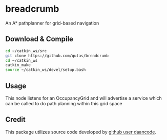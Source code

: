 # breadcrumb
An A* pathplanner for grid-based navigation

## Download & Compile
```sh
cd ~/catkin_ws/src
git clone https://github.com/qutas/breadcrumb
cd ~/catkin_ws
catkin_make
source ~/catkin_ws/devel/setup.bash
```

## Usage
This node listens for an OccupancyGrid and will advertise a service which can be called to do path planning within this grid space

## Credit
This package utilizes source code developed by [github user daancode](https://github.com/daancode/a-star).
